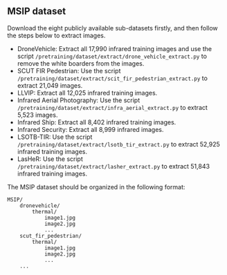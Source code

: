 ## MSIP dataset

Download the eight publicly available sub-datasets firstly, and then follow the steps  below to extract images.

- DroneVehicle:  Extract all 17,990 infrared training images and use the script `/pretraining/dataset/extract/drone_vehicle_extract.py` to remove the white boarders from the images.
- SCUT FIR Pedestrian: Use the script `/pretraining/dataset/extract/scit_fir_pedestrian_extract.py` to extract 21,049 images.
- LLVIP: Extract all 12,025 infrared training images.
- Infrared Aerial Photography: Use the script `/pretraining/dataset/extract/infra_aerial_extract.py` to extract 5,523 images.
- Infrared Ship: Extract all 8,402 infrared training images.
- Infrared Security: Extract all 8,999 infrared images.
- LSOTB-TIR: Use the script `/pretraining/dataset/extract/lsotb_tir_extract.py` to extract 52,925 infrared training images.
- LasHeR: Use the script `/pretraining/dataset/extract/lasher_extract.py` to extract 51,843 infrared training images.

The MSIP dataset should be organized in the following format:

```
MSIP/
	dronevehicle/
		thermal/
			image1.jpg
			image2.jpg
			...
	scut_fir_pedestrian/
		thermal/
			image1.jpg
			image2.jpg
			...
	...
```

